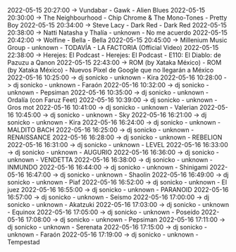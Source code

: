 2022-05-15 20:27:00 -> Vundabar - Gawk - Alien Blues
2022-05-15 20:30:00 -> The Neighbourhood - Chip Chrome & The Mono-Tones - Pretty Boy
2022-05-15 20:34:00 -> Steve Lacy - Dark Red - Dark Red
2022-05-15 20:38:00 -> Natti Natasha y Thalía - unknown - No me acuerdo
2022-05-15 20:42:00 -> Wolfine - Bella - Bella
2022-05-15 20:45:00 -> Millenium Music Group - unknown - TODAVÍA - LA FACTORIA (Official  Video)
2022-05-15 22:38:00 -> Herejes: El Podcast - Herejes: El Podcast - E110: El Diablo: de Pazuzu a Qanon
2022-05-15 22:43:00 -> ROM (by Xataka México) - ROM (by Xataka México) - Nuevos Pixel de Google que no llegarán a México
2022-05-16 10:25:00 -> dj sonicko - unknown - Kira
2022-05-16 10:28:00 -> dj sonicko - unknown - Faraón
2022-05-16 10:32:00 -> dj sonicko - unknown - Pepsiman
2022-05-16 10:35:00 -> dj sonicko - unknown - Ordalía (con Faruz Feet)
2022-05-16 10:39:00 -> dj sonicko - unknown - Gros mot
2022-05-16 10:41:00 -> dj sonicko - unknown - Valerian
2022-05-16 10:45:00 -> dj sonicko - unknown - Sky
2022-05-16 16:21:00 -> dj sonicko - unknown - Kira
2022-05-16 16:24:00 -> dj sonicko - unknown - MALDITO BACH
2022-05-16 16:25:00 -> dj sonicko - unknown - RENAISSANCE
2022-05-16 16:28:00 -> dj sonicko - unknown - REBELION
2022-05-16 16:31:00 -> dj sonicko - unknown - LEVEL
2022-05-16 16:33:00 -> dj sonicko - unknown - AUGURIO
2022-05-16 16:36:00 -> dj sonicko - unknown - VENDETTA
2022-05-16 16:38:00 -> dj sonicko - unknown - INMUNDO
2022-05-16 16:44:00 -> dj sonicko - unknown - Shinigami
2022-05-16 16:47:00 -> dj sonicko - unknown - Shaolin
2022-05-16 16:49:00 -> dj sonicko - unknown - Piaf
2022-05-16 16:52:00 -> dj sonicko - unknown - El juez
2022-05-16 16:55:00 -> dj sonicko - unknown - PARANOID
2022-05-16 16:57:00 -> dj sonicko - unknown - Seísmo
2022-05-16 17:00:00 -> dj sonicko - unknown - Akatzuki
2022-05-16 17:03:00 -> dj sonicko - unknown - Equinox
2022-05-16 17:05:00 -> dj sonicko - unknown - Poseído
2022-05-16 17:08:00 -> dj sonicko - unknown - Pepsiman
2022-05-16 17:11:00 -> dj sonicko - unknown - Serenata
2022-05-16 17:15:00 -> dj sonicko - unknown - Faraón
2022-05-16 17:19:00 -> dj sonicko - unknown - Tempestad

